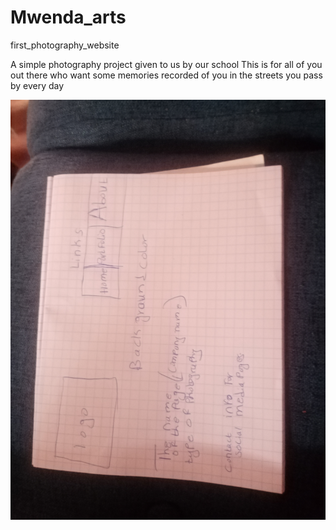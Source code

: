 # Mwenda_arts

first_photography_website

A simple photography project given to us by our school
This is for all of you out there who want some memories recorded of you in the streets you pass by every day

![](projectdesign.jpg)